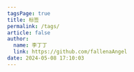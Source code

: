 ```yaml
---
tagsPage: true
title: 标签
permalink: /tags/
article: false
author: 
  name: 李丁丁
  link: https://github.com/fallenaAngel
date: 2024-05-08 17:10:03
---
```

